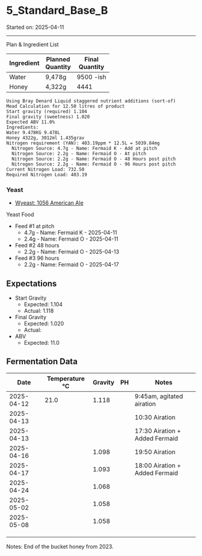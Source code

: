 <h1> 5_Standard_Base_B </h1>
Started on: 2025-04-11
<hr>
Plan & Ingredient List

| Ingredient | Planned<br/>Quantity | Final<br/>Quantity |
|------------|----------------------|--------------------|
| Water      | 9,478g               | 9500 -ish          |
| Honey      | 4,322g               | 4441               |

```
Using Bray Denard Liquid staggered nutrient additions (sort-of)
Mead Calculation for 12.50 litres of product
Start gravity (required) 1.104
Final gravity (sweetness) 1.020
Expected ABV 11.0%
Ingredients:
Water 9.478KG 9.478L
Honey 4322g, 3012ml 1.435grav
Nitrogen requirement (YAN): 403.19ppm * 12.5L = 5039.84mg
  Nitrogen Source: 4.7g - Name: Fermaid K - Add at pitch
  Nitrogen Source: 2.2g - Name: Fermaid O - At pitch
  Nitrogen Source: 2.2g - Name: Fermaid O - 48 Hours post pitch
  Nitrogen Source: 2.2g - Name: Fermaid O - 96 Hours post pitch
Current Nitrogen Load: 732.50
Required Nitrogen Load: 403.19
```

### Yeast

- [Wyeast: 1056 American Ale](https://wyeastlab.com/product/american-ale/)

Yeast Food

- Feed #1 at pitch
    - 4.7g - Name: Fermaid K - 2025-04-11
    - 2.4g - Name: Fermaid O - 2025-04-11
- Feed #2 48 hours
    - 2.2g - Name: Fermaid O - 2025-04-13
- Feed #3 96 hours
    - 2.2g - Name: Fermaid O - 2025-04-17

## Expectations

- Start Gravity
    - Expected: 1.104
    - Actual: 1.118
- Final Gravity
    - Expected: 1.020
    - Actual:
- ABV
    - Expected: 11.0

<h2>Fermentation Data</h2>

| Date       | Temperature °C | Gravity | PH | Notes                          |
|------------|----------------|---------|----|--------------------------------|
| 2025-04-12 | 21.0           | 1.118   |    | 9:45am, agitated airation      |
| 2025-04-13 |                |         |    | 10:30 Airation                 |
| 2025-04-13 |                |         |    | 17:30 Airation + Added Fermaid |
| 2025-04-16 |                | 1.098   |    | 19:50 Airation                 |
| 2025-04-17 |                | 1.093   |    | 18:00 Airation + Added Fermaid |
| 2025-04-24 |                | 1.068   |    |                                |
| 2025-05-02 |                | 1.058   |    |                                |
| 2025-05-08 |                | 1.058   |    |                                |
|            |                |         |    |                                |
|            |                |         |    |                                |
|            |                |         |    |                                |

Notes:
End of the bucket honey from 2023. 
